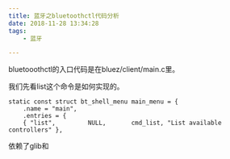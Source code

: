 ```yaml
---
title: 蓝牙之bluetoothctl代码分析
date: 2018-11-28 13:34:28
tags:
	- 蓝牙

---
```




bluetooothctl的入口代码是在bluez/client/main.c里。

我们先看list这个命令是如何实现的。

```
static const struct bt_shell_menu main_menu = {
	.name = "main",
	.entries = {
	{ "list",         NULL,       cmd_list, "List available controllers" },
```

依赖了glib和





